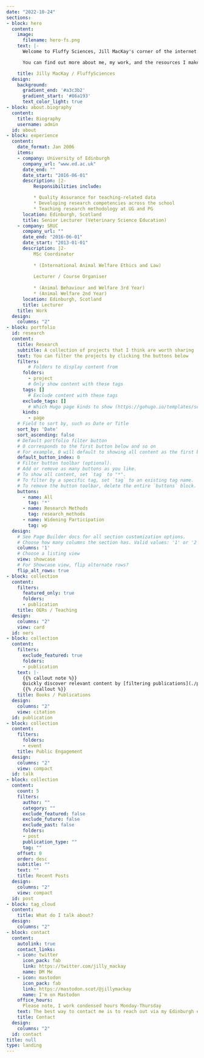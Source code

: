 ```yaml
---
date: "2022-10-24"
sections:
- block: hero
  content:
    image:
      filename: hero-fs.png
    text: |-
      Welcome to Fluffy Sciences, Jill MacKay's corner of the internet.

      You can find out more about me, my work, and the resources I make available to try and make life a little easier.

    title: Jilly MacKay / FluffySciences
  design:
    background:
      gradient_end: '#a3c3b2'
      gradient_start: '#86a193'
      text_color_light: true
- block: about.biography
  content:
    title: Biography
    username: admin
  id: about
- block: experience
  content:
    date_format: Jan 2006
    items:
    - company: University of Edinburgh
      company_url: "www.ed.ac.uk"
      date_end: ""
      date_start: "2016-06-01"
      description: |2-
          Responsibilities include:

          * Quality Assurance for teaching-related data
          * Developing research competencies across the school
          * Teaching research methodology at UG and PG
      location: Edinburgh, Scotland
      title: Senior Lecturer (Veterinary Science Education)
    - company: SRUC
      company_url: ""
      date_end: "2016-06-01"
      date_start: "2013-01-01"
      description: |2-
          MSc Coordinator
          
          * (International Animal Welfare Ethics and Law)
          
          Lecturer / Course Organiser
          
          * (Animal Behaviour and Welfare 3rd Year)
          * (Animal Welfare 2nd Year)
      location: Edinburgh, Scotland
      title: Lecturer
    title: Work
  design:
    columns: "2"
- block: portfolio
  id: research
  content:
    title: Research
    subtitle: A collection of projects that I think are worth sharing
    text: You can filter the projects by clicking the buttons below
    filters:
        # Folders to display content from
      folders:
        - project
        # Only show content with these tags
      tags: []
        # Exclude content with these tags
      exclude_tags: []
        # Which Hugo page kinds to show (https://gohugo.io/templates/section-templates/#page-kinds)
      kinds:
        - page
    # Field to sort by, such as Date or Title
    sort_by: 'Date'
    sort_ascending: false
    # Default portfolio filter button
    # 0 corresponds to the first button below and so on
    # For example, 0 will default to showing all content as the first button below shows content with *any* tag
    default_button_index: 0
    # Filter button toolbar (optional).
    # Add or remove as many buttons as you like.
    # To show all content, set `tag` to "*".
    # To filter by a specific tag, set `tag` to an existing tag name.
    # To remove the button toolbar, delete the entire `buttons` block.
    buttons:
      - name: All
        tag: '*'
      - name: Research Methods
        tag: research_methods
      - name: Widening Participation
        tag: wp
  design:
    # See Page Builder docs for all section customization options.
    # Choose how many columns the section has. Valid values: '1' or '2'.
    columns: '1'
    # Choose a listing view
    view: showcase
    # For Showcase view, flip alternate rows?
    flip_alt_rows: true
- block: collection
  content:
    filters:
      featured_only: true
      folders:
      - publication
    title: OERs / Teaching
  design:
    columns: "2"
    view: card
  id: oers
- block: collection
  content:
    filters:
      exclude_featured: true
      folders:
      - publication
    text: |-
      {{% callout note %}}
      Quickly discover relevant content by [filtering publications](./publication/).
      {{% /callout %}}
    title: Books / Publications
  design:
    columns: "2"
    view: citation
  id: publication
- block: collection
  content:
    filters:
      folders:
      - event
    title: Public Engagement
  design:
    columns: "2"
    view: compact
  id: talk
- block: collection
  content:
    count: 5
    filters:
      author: ""
      category: ""
      exclude_featured: false
      exclude_future: false
      exclude_past: false
      folders:
      - post
      publication_type: ""
      tag: ""
    offset: 0
    order: desc
    subtitle: ""
    text: ""
    title: Recent Posts
  design:
    columns: "2"
    view: compact
  id: post
- block: tag_cloud
  content:
    title: What do I talk about?
  design:
    columns: "2"
- block: contact
  content:
    autolink: true
    contact_links:
    - icon: twitter
      icon_pack: fab
      link: https://twitter.com/jilly_mackay
      name: DM Me
    - icon: mastodon
      icon_pack: fab
      link: https://mastodon.scot/@jillymackay
      name: I'm on Mastodon
    office_hours:
      Please note, I work condensed hours Monday-Thursday
    text: The best way to contact me is to reach out via my Edinburgh email address, but you may also get a good response on Twitter or Mastodon!
    title: Contact
  design:
    columns: "2"
  id: contact
title: null
type: landing
---
```

